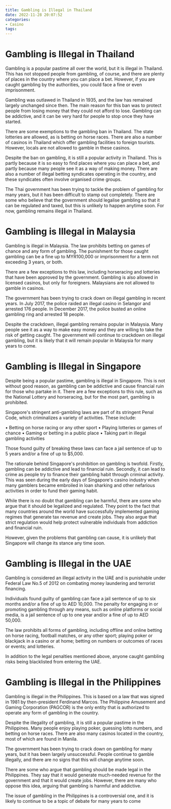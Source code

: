 ```yaml
---
title: Gambling is Illegal in Thailand
date: 2022-11-28 20:07:52
categories:
- Casino
tags:
---
```



#  Gambling is Illegal in Thailand

Gambling is a popular pastime all over the world, but it is illegal in Thailand. This has not stopped people from gambling, of course, and there are plenty of places in the country where you can place a bet. However, if you are caught gambling by the authorities, you could face a fine or even imprisonment.

Gambling was outlawed in Thailand in 1935, and the law has remained largely unchanged since then. The main reason for this ban was to protect people from losing money that they could not afford to lose. Gambling can be addictive, and it can be very hard for people to stop once they have started.

There are some exemptions to the gambling ban in Thailand. The state lotteries are allowed, as is betting on horse races. There are also a number of casinos in Thailand which offer gambling facilities to foreign tourists. However, locals are not allowed to gamble in these casinos.

Despite the ban on gambling, it is still a popular activity in Thailand. This is partly because it is so easy to find places where you can place a bet, and partly because many people see it as a way of making money. There are also a number of illegal betting syndicates operating in the country, and these syndicates often involve organised crime groups.

The Thai government has been trying to tackle the problem of gambling for many years, but it has been difficult to stamp out completely. There are some who believe that the government should legalise gambling so that it can be regulated and taxed, but this is unlikely to happen anytime soon. For now, gambling remains illegal in Thailand.

#  Gambling is Illegal in Malaysia

Gambling is illegal in Malaysia. The law prohibits betting on games of chance and any form of gambling. The punishment for those caught gambling can be a fine up to MYR100,000 or imprisonment for a term not exceeding 3 years, or both.

There are a few exceptions to this law, including horseracing and lotteries that have been approved by the government. Gambling is also allowed in licensed casinos, but only for foreigners. Malaysians are not allowed to gamble in casinos.

The government has been trying to crack down on illegal gambling in recent years. In July 2017, the police raided an illegal casino in Selangor and arrested 176 people. In December 2017, the police busted an online gambling ring and arrested 18 people.

Despite the crackdown, illegal gambling remains popular in Malaysia. Many people see it as a way to make easy money and they are willing to take the risk of getting caught. The government will continue to crackdown on illegal gambling, but it is likely that it will remain popular in Malaysia for many years to come.

#  Gambling is Illegal in Singapore

Despite being a popular pastime, gambling is illegal in Singapore. This is not without good reason, as gambling can be addictive and cause financial ruin for those who partake in it. There are a few exceptions to this rule, such as the National Lottery and horseracing, but for the most part, gambling is prohibited.

Singapore's stringent anti-gambling laws are part of its stringent Penal Code, which criminalizes a variety of activities. These include:

• Betting on horse racing or any other sport
• Playing lotteries or games of chance
• Gaming or betting in a public place
• Taking part in illegal gambling activities

Those found guilty of breaking these laws can face a jail sentence of up to 5 years and/or a fine of up to $5,000.

The rationale behind Singapore's prohibition on gambling is twofold. Firstly, gambling can be addictive and lead to financial ruin. Secondly, it can lead to crime as people try to finance their gambling habit through criminal activity. This was seen during the early days of Singapore's casino industry when many gamblers became embroiled in loan sharking and other nefarious activities in order to fund their gaming habit.

While there is no doubt that gambling can be harmful, there are some who argue that it should be legalized and regulated. They point to the fact that many countries around the world have successfully implemented gaming regimes that generate tax revenue and create jobs. They also argue that strict regulation would help protect vulnerable individuals from addiction and financial ruin.

However, given the problems that gambling can cause, it is unlikely that Singapore will change its stance any time soon.

#  Gambling is Illegal in the UAE

Gambling is considered an illegal activity in the UAE and is punishable under Federal Law No.5 of 2012 on combating money laundering and terrorist financing.

Individuals found guilty of gambling can face a jail sentence of up to six months and/or a fine of up to AED 10,000. The penalty for engaging in or promoting gambling through any means, such as online platforms or social media, is a jail sentence of up to one year and/or a fine of up to AED 50,000.

The law prohibits all forms of gambling, including offline and online betting on horse racing, football matches, or any other sport; playing poker or blackjack in a casino or at home; betting on numbers or outcomes of races or events; and lotteries.

In addition to the legal penalties mentioned above, anyone caught gambling risks being blacklisted from entering the UAE.

#  Gambling is Illegal in the Philippines

Gambling is illegal in the Philippines. This is based on a law that was signed in 1981 by then-president Ferdinand Marcos. The Philippine Amusement and Gaming Corporation (PAGCOR) is the only entity that is authorized to operate any form of gambling in the country.

Despite the illegality of gambling, it is still a popular pastime in the Philippines. Many people enjoy playing poker, guessing lotto numbers, and betting on horse races. There are also many casinos located in the country, most of which are found in Manila.

The government has been trying to crack down on gambling for many years, but it has been largely unsuccessful. People continue to gamble illegally, and there are no signs that this will change anytime soon.

There are some who argue that gambling should be made legal in the Philippines. They say that it would generate much-needed revenue for the government and that it would create jobs. However, there are many who oppose this idea, arguing that gambling is harmful and addictive.

The issue of gambling in the Philippines is a controversial one, and it is likely to continue to be a topic of debate for many years to come
